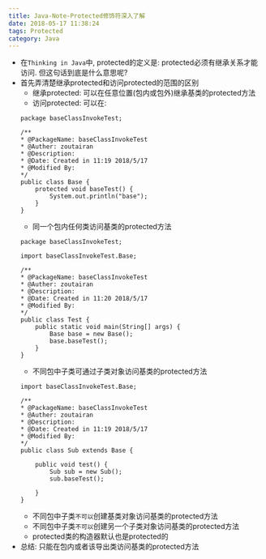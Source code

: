 ```yaml
---
title: Java-Note-Protected修饰符深入了解
date: 2018-05-17 11:38:24
tags: Protected
category: Java
---
```

- 在`Thinking in Java`中, protected的定义是: protected必须有继承关系才能访问. 但这句话到底是什么意思呢? 
- 首先弄清楚继承protected和访问protected的范围的区别
    - 继承protected: 可以在任意位置(包内或包外)继承基类的protected方法
    - 访问protected: 可以在:
    ```
    package baseClassInvokeTest;

    /**
    * @PackageName: baseClassInvokeTest
    * @Auther: zoutairan
    * @Description:
    * @Date: Created in 11:19 2018/5/17
    * @Modified By:
    */
    public class Base {
        protected void baseTest() {
            System.out.println("base");
        }
    }

    ```
    - 同一个包内任何类访问基类的protected方法
    ```
    package baseClassInvokeTest;

    import baseClassInvokeTest.Base;

    /**
    * @PackageName: baseClassInvokeTest
    * @Auther: zoutairan
    * @Description:
    * @Date: Created in 11:20 2018/5/17
    * @Modified By:
    */
    public class Test {
        public static void main(String[] args) {
            Base base = new Base();
            base.baseTest();
        }
    }

    ```
    - 不同包中子类可通过子类对象访问基类的protected方法
    ```
    import baseClassInvokeTest.Base;

    /**
    * @PackageName: baseClassInvokeTest
    * @Auther: zoutairan
    * @Description:
    * @Date: Created in 11:19 2018/5/17
    * @Modified By:
    */
    public class Sub extends Base {

        public void test() {
            Sub sub = new Sub();
            sub.baseTest();

        }
    }
    ```
    - 不同包中子类`不可以`创建基类对象访问基类的protected方法
    - 不同包中子类`不可以`创建另一个子类对象访问基类的protected方法
    - protected类的构造器默认也是protected的
- 总结: 只能在包内或者该导出类访问基类的protected方法
